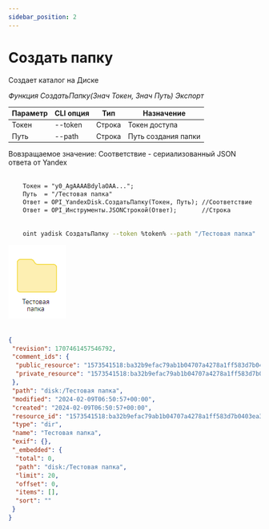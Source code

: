 ```yaml
---
sidebar_position: 2
---
```


# Создать папку
Создает каталог на Диске

*Функция СоздатьПапку(Знач Токен, Знач Путь) Экспорт*

  | Параметр | CLI опция | Тип | Назначение |
  |-|-|-|-|
  | Токен | --token | Строка | Токен доступа |
  | Путь | --path | Строка | Путь создания папки |
  
  Вовзращаемое значение: Соответствие - сериализованный JSON ответа от Yandex

```bsl title="Пример кода"
			
    Токен = "y0_AgAAAABdylaOAA...";   
    Путь  = "/Тестовая папка"
    Ответ = OPI_YandexDisk.СоздатьПапку(Токен, Путь); //Соответствие
    Ответ = OPI_Инструменты.JSONСтрокой(Ответ);       //Строка

```

```sh title="Пример команд CLI"

    oint yadisk СоздатьПапку --token %token% --path "/Тестовая папка"

```

![Результат](img/1.png)

```json title="Результат"

{
 "revision": 1707461457546792,
 "comment_ids": {
  "public_resource": "1573541518:ba32b9efac79ab1b04707a4278a1ff583d7b0403ea306035f1b910e56c6ef3ac",
  "private_resource": "1573541518:ba32b9efac79ab1b04707a4278a1ff583d7b0403ea306035f1b910e56c6ef3ac"
 },
 "path": "disk:/Тестовая папка",
 "modified": "2024-02-09T06:50:57+00:00",
 "created": "2024-02-09T06:50:57+00:00",
 "resource_id": "1573541518:ba32b9efac79ab1b04707a4278a1ff583d7b0403ea306035f1b910e56c6ef3ac",
 "type": "dir",
 "name": "Тестовая папка",
 "exif": {},
 "_embedded": {
  "total": 0,
  "path": "disk:/Тестовая папка",
  "limit": 20,
  "offset": 0,
  "items": [],
  "sort": ""
 }
}

```
